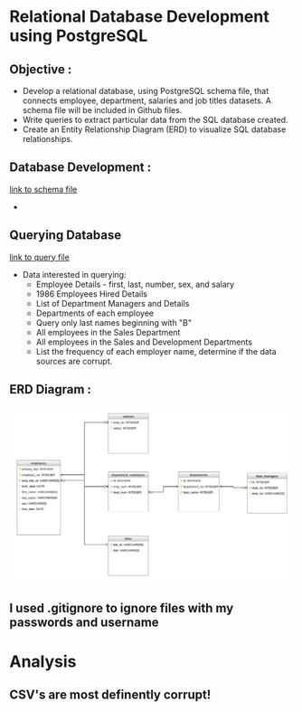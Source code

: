 # **Relational Database Development using PostgreSQL**

## **Objective** :
* Develop a relational database, using PostgreSQL schema file, that connects employee, department, salaries and job titles datasets. A schema file will be included in Github files. 
* Write queries to extract particular data from the SQL database created. 
* Create an Entity Relationship Diagram (ERD) to visualize SQL database relationships.

## **Database Development** :
[link to schema file](http://google.com)

* 

## **Querying Database** 
[link to query file](http://google.com)
* Data interested in querying:
  * Employee Details - first, last, number, sex, and salary
  * 1986 Employees Hired Details 
  * List of Department Managers and Details 
  * Departments of each employee
  * Query only last names beginning with "B"
  * All employees in the Sales Department
  * All employees in the Sales and Development Departments
  * List the frequency of each employer name, determine if the data sources are corrupt. 

## **ERD Diagram** :
![Drag Racing](ERD_Diagram.png)




## I used .gitignore to ignore files with my passwords and username

# Analysis
## CSV's are most definently corrupt! 